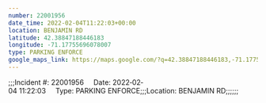 ```yaml
---
number: 22001956
date_time: 2022-02-04T11:22:03+00:00
location: BENJAMIN RD
latitude: 42.38847188446183
longitude: -71.17755696078007
type: PARKING ENFORCE
google_maps_link: https://maps.google.com/?q=42.38847188446183,-71.17755696078007
---
```


;;;Incident #: 22001956     Date: 2022‐02‐04 11:22:03     Type: PARKING ENFORCE;;;Location: BENJAMIN RD;;;;;;

